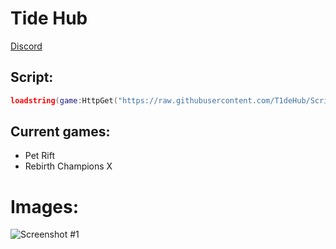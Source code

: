 # Tide Hub
[Discord](https://discord.gg/Nwncrcg8jp)
## Script:
```lua
loadstring(game:HttpGet("https://raw.githubusercontent.com/T1deHub/Scripts/main/Loader.lua"))()
```
## Current games:
- Pet Rift
- Rebirth Champions X

# Images:

![Screenshot #1](https://i.imgur.com/eYFh5ip.png)
